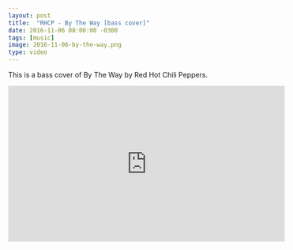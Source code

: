 ```yaml
---
layout: post
title:  "RHCP - By The Way [bass cover]"
date: 2016-11-06 08:00:00 -0300
tags: [music]
image: 2016-11-06-by-the-way.png
type: video
---
```

This is a bass cover of By The Way by Red Hot Chili Peppers.

<div class="iframe-wrapper">
<iframe width="560" height="315" src="https://www.youtube.com/embed/FGVF9D4YXDA" frameborder="0" allowfullscreen></iframe>
</div>